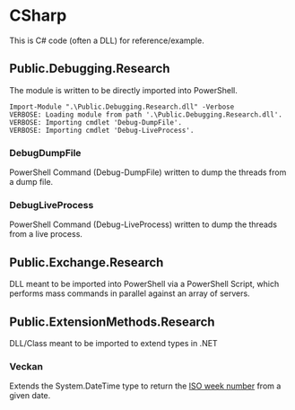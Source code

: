 # CSharp
This is C# code (often a DLL) for reference/example.

## Public.Debugging.Research
The module is written to be directly imported into PowerShell.

```
Import-Module ".\Public.Debugging.Research.dll" -Verbose
VERBOSE: Loading module from path '.\Public.Debugging.Research.dll'.
VERBOSE: Importing cmdlet 'Debug-DumpFile'.
VERBOSE: Importing cmdlet 'Debug-LiveProcess'.
```

### DebugDumpFile
PowerShell Command (Debug-DumpFile) written to dump the threads from a dump file.

### DebugLiveProcess
PowerShell Command (Debug-LiveProcess) written to dump the threads from a live process.

## Public.Exchange.Research
DLL meant to be imported into PowerShell via a PowerShell Script, which performs mass commands in parallel against an array of servers.

## Public.ExtensionMethods.Research
DLL/Class meant to be imported to extend types in .NET

### Veckan
Extends the System.DateTime type to return the [ISO week number](https://en.wikipedia.org/wiki/ISO_week_date#Calculating_the_week_number_of_a_given_date) from a given date.
